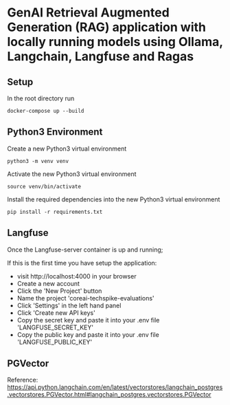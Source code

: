 # GenAI Retrieval Augmented Generation (RAG) application with locally running models using Ollama, Langchain, Langfuse and Ragas

## Setup

In the root directory run 
```
docker-compose up --build
```

## Python3 Environment

Create a new Python3 virtual environment
```
python3 -m venv venv
```

Activate the new Python3 virtual environment
```
source venv/bin/activate
```

Install the required dependencies into the new Python3 virtual environment
```
pip install -r requirements.txt
```


## Langfuse

Once the Langfuse-server container is up and running;

If this is the first time you have setup the application:
- visit http://localhost:4000 in your browser
- Create a new account
- Click the 'New Project' button
- Name the project 'coreai-techspike-evaluations'
- Click 'Settings' in the left hand panel 
- Click 'Create new API keys'
- Copy the secret key and paste it into your .env file 'LANGFUSE_SECRET_KEY'
- Copy the public key and paste it into your .env file 'LANGFUSE_PUBLIC_KEY'



## PGVector

Reference: 
https://api.python.langchain.com/en/latest/vectorstores/langchain_postgres.vectorstores.PGVector.html#langchain_postgres.vectorstores.PGVector